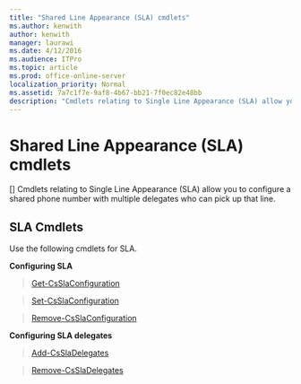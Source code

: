 ```yaml
---
title: "Shared Line Appearance (SLA) cmdlets"
ms.author: kenwith
author: kenwith
manager: laurawi
ms.date: 4/12/2016
ms.audience: ITPro
ms.topic: article
ms.prod: office-online-server
localization_priority: Normal
ms.assetid: 7a7c1f7e-9af8-4b67-bb21-7f0ec82e48bb
description: "Cmdlets relating to Single Line Appearance (SLA) allow you to configure a shared phone number with multiple delegates who can pick up that line."
---
```


# Shared Line Appearance (SLA) cmdlets
[]
Cmdlets relating to Single Line Appearance (SLA) allow you to configure a shared phone number with multiple delegates who can pick up that line.
  
## SLA Cmdlets

Use the following cmdlets for SLA.
  
 **Configuring SLA**
  
> [Get-CsSlaConfiguration](get-csslaconfiguration.md)
    
> [Set-CsSlaConfiguration](set-csslaconfiguration.md)
    
> [Remove-CsSlaConfiguration](remove-csslaconfiguration.md)
    
 **Configuring SLA delegates**
  
> [Add-CsSlaDelegates](add-cssladelegates.md)
    
> [Remove-CsSlaDelegates](remove-cssladelegates.md)
    

